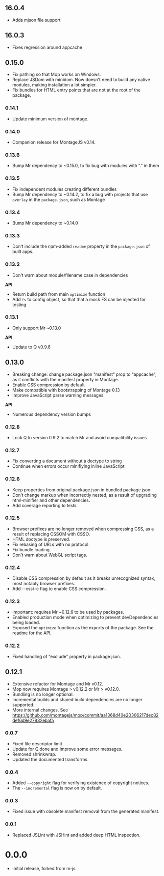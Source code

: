 ## 16.0.4
- Adds mjson file support

## 16.0.3
- Fixes regression around appcache

## 0.15.0

 - Fix pathing so that Mop works on Windows.
 - Replace JSDom with minidom. Now doesn't need to build any native modules,
   making installation a lot simpler.
 - Fix bundles for HTML entry points that are not at the root of the package.

### 0.14.1

 - Update minimum version of montage.

### 0.14.0

 - Companion release for MontageJS v0.14.

### 0.13.6

 - Bump Mr dependency to ~0.15.0, to fix bug with modules with "." in them

### 0.13.5

 - Fix independent modules creating different bundles
 - Bump Mr dependency to ~0.14.2, to fix a bug with projects that use `overlay` in the `package.json`, such as Montage

### 0.13.4

 - Bump Mr dependency to ~0.14.0

### 0.13.3

 - Don't include the npm-added `readme` property in the `package.json` of
   built apps.

### 0.13.2

 - Don't warn about module/filename case in dependencies

**API**

 - Return build path from main `optimize` function
 - Add `fs` to config object, so that that a mock FS can be injected for
   testing

### 0.13.1

 - Only support Mr ~0.13.0

**API**

 - Update to Q v0.9.6

## 0.13.0

 - Breaking change: change package.json "manifest" prop to "appcache", as it
   conflicts with the manifest property in Montage.
 - Enable CSS compression by default
 - Make compatible with bootstrapping of Montage 0.13
 - Improve JavaScript parse warning messages

**API**

 - Numerous dependency version bumps

### 0.12.8

 - Lock Q to version 0.9.2 to match Mr and avoid compatibility issues

### 0.12.7

 - Fix converting a document without a doctype to string
 - Continue when errors occur minifiying inline JavaScript

### 0.12.6

 - Keep properties from original package.json in bundled package.json
 - Don't change markup when incorrectly nested, as a result of upgrading
   html-minifier and other dependencies.
 - Add coverage reporting to tests

### 0.12.5

 - Browser prefixes are no longer removed when compressing CSS, as a result of
   replacing CSSOM with CSSO.
 - HTML doctype is preserved.
 - Fix rebasing of URLs with no protocol.
 - Fix bundle loading.
 - Don't warn about WebGL script tags.

### 0.12.4

 - Disable CSS compression by default as it breaks unrecognized syntax, most
   notably browser prefixes.
 - Add --css/-c flag to enable CSS compression.

### 0.12.3

 - Important: requires Mr ~0.12.6 to be used by packages.
 - Enabled production mode when optimizing to prevent devDependencies being
   loaded.
 - Exposed the `optimize` function as the exports of the package. See the
   readme for the API.

### 0.12.2

-   Fixed handling of "exclude" property in package.json.

## 0.12.1

-   Extensive refactor for Montage and Mr v0.12.
-   Mop now requires Montage > v0.12.2 or Mr > v0.12.0.
-   Bundling is no longer optional.
-   Incremental builds and shared build dependencies are no longer supported.
-   More internal changes. See
    https://github.com/montagejs/mop/commit/aa1368d40e20306217dec82def6d9e27832ebafa

### 0.0.7

-   Fixed file descriptor limit
-   Update for Q.done and improve some error messages.
-   Removed shrinkwrap.
-   Updated the documented transforms.

### 0.0.4

-   Added ``--copyright`` flag for verifying existence of copyright
    notices.
-   The ``--incremental`` flag is now on by default.

### 0.0.3

-   Fixed issue with obsolete manifest removal from the generated
    manifest.

### 0.0.1

-   Replaced JSLint with JSHint and added deep HTML inspection.

# 0.0.0

-   Initial release, forked from m-js

